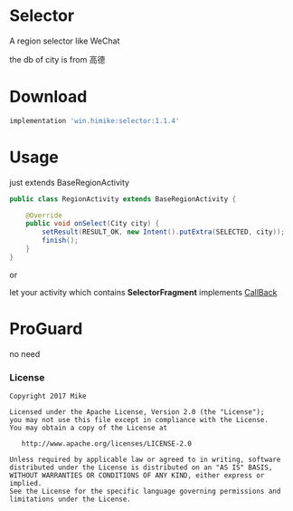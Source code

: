 # Selector

A region selector like WeChat

the db of city is from 高德

# Download

```gradle
implementation 'win.himike:selector:1.1.4'
```

# Usage

just extends BaseRegionActivity

```java
public class RegionActivity extends BaseRegionActivity {

    @Override
    public void onSelect(City city) {
        setResult(RESULT_OK, new Intent().putExtra(SELECTED, city));
        finish();
    }
}
```

or

let your activity which contains **SelectorFragment** implements [CallBack](https://github.com/Hi-Mike/Selector/blob/db/selector/src/main/java/win/himike/selector/CallBack.java) 

# ProGuard

no need

### License

```
Copyright 2017 Mike

Licensed under the Apache License, Version 2.0 (the "License");
you may not use this file except in compliance with the License.
You may obtain a copy of the License at

   http://www.apache.org/licenses/LICENSE-2.0

Unless required by applicable law or agreed to in writing, software
distributed under the License is distributed on an "AS IS" BASIS,
WITHOUT WARRANTIES OR CONDITIONS OF ANY KIND, either express or implied.
See the License for the specific language governing permissions and
limitations under the License.